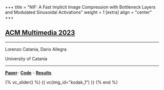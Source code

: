 +++
title = "NIF: A Fast Implicit Image Compression with Bottleneck Layers and Modulated Sinusoidal Activations"
weight = 1
[extra]
align = "center"
+++

## [ACM Multimedia 2023](https://www.acmmm2023.org/)

***
Lorenzo Catania, Dario Allegra

University of Catania
***

[**Paper**](https://tba.com/)-
[**Code**](https://github.com/aegroto/nif) -
[**Results**](https://tba.com/)

{% vc_slider() %}
{{ vc(img_id="kodak_1") }}
{% end %}